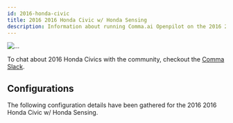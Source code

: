 ```yaml
---
id: 2016-honda-civic
title: 2016 2016 Honda Civic w/ Honda Sensing
description: Information about running Comma.ai Openpilot on the 2016 2016 Honda Civic w/ Honda Sensing
---
```


<div class="image-wrap m-3 float-sm-right col-sm-3">
<img src="https://dl.airtable.com/VmX8HQziQ0GDbguGKE4X_2016%20Honda%20Civic.png" class="rounded img-fluid img-thumbnail" alt="...">
</div>



To chat about 2016 Honda Civics with the community, checkout the  [Comma Slack](https://slack.comma.ai).
      
## Configurations
The following configuration details have been gathered for the 2016 2016 Honda Civic w/ Honda Sensing.








